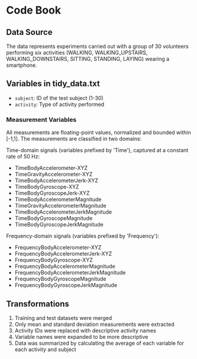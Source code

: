 # Code Book

## Data Source

The data represents experiments carried out with a group of 30 volunteers performing six activities (WALKING, WALKING_UPSTAIRS, WALKING_DOWNSTAIRS, SITTING, STANDING, LAYING) wearing a smartphone.

## Variables in tidy_data.txt

* `subject`: ID of the test subject (1-30)
* `activity`: Type of activity performed

### Measurement Variables

All measurements are floating-point values, normalized and bounded within [-1,1].
The measurements are classified in two domains:

Time-domain signals (variables prefixed by 'Time'), captured at a constant rate of 50 Hz:
* TimeBodyAccelerometer-XYZ
* TimeGravityAccelerometer-XYZ
* TimeBodyAccelerometerJerk-XYZ
* TimeBodyGyroscope-XYZ
* TimeBodyGyroscopeJerk-XYZ
* TimeBodyAccelerometerMagnitude
* TimeGravityAccelerometerMagnitude
* TimeBodyAccelerometerJerkMagnitude
* TimeBodyGyroscopeMagnitude
* TimeBodyGyroscopeJerkMagnitude

Frequency-domain signals (variables prefixed by 'Frequency'):
* FrequencyBodyAccelerometer-XYZ
* FrequencyBodyAccelerometerJerk-XYZ
* FrequencyBodyGyroscope-XYZ
* FrequencyBodyAccelerometerMagnitude
* FrequencyBodyAccelerometerJerkMagnitude
* FrequencyBodyGyroscopeMagnitude
* FrequencyBodyGyroscopeJerkMagnitude

## Transformations

1. Training and test datasets were merged
2. Only mean and standard deviation measurements were extracted
3. Activity IDs were replaced with descriptive activity names
4. Variable names were expanded to be more descriptive
5. Data was summarized by calculating the average of each variable for each activity and subject